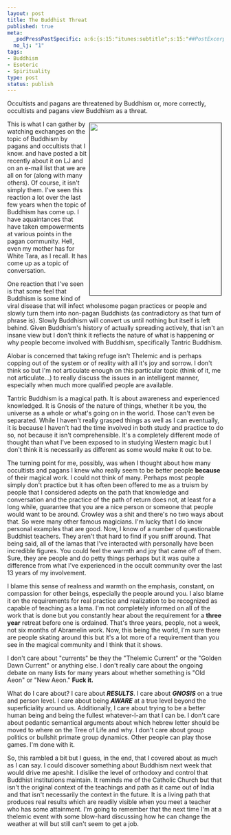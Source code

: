 ```yaml
--- 
layout: post
title: The Buddhist Threat
published: true
meta: 
  _podPressPostSpecific: a:6:{s:15:"itunes:subtitle";s:15:"##PostExcerpt##";s:14:"itunes:summary";s:15:"##PostExcerpt##";s:15:"itunes:keywords";s:17:"##WordPressCats##";s:13:"itunes:author";s:10:"##Global##";s:15:"itunes:explicit";s:7:"Default";s:12:"itunes:block";s:7:"Default";}
  no_lj: "1"
tags: 
- Buddhism
- Esoteric
- Spirituality
type: post
status: publish
---
```

Occultists and pagans are threatened by Buddhism or, more correctly, occultists and pagans view Buddhism as a threat.

<img width="306" vspace="5" hspace="5" height="400" border="1" align="right" src="http://www.arcanology.com/images/enemy.jpg" />This is what I can gather by watching exchanges on the topic of Buddhism by pagans and occultists that I know.  and  have posted a bit recently about it on LJ and on an e-mail list that we are all on for  (along with many others). Of course, it isn't simply them. I've seen this reaction a lot over the last few years when the topic of Buddhism has come up. I have aquaintances that have taken empowerments at various points in the pagan community. Hell, even my mother has for White Tara, as I recall. It has come up as a topic of conversation.

One reaction that I've seen is that some feel that Buddhism is some kind of viral disease that will infect wholesome pagan practices or people and slowly turn them into non-pagan Buddhists (as contradictory as that turn of phrase is). Slowly Buddhism will convert us until nothing but itself is left behind. Given Buddhism's history of actually spreading actively, that isn't an insane view but I don't think it reflects the nature of what is happening or why people become involved with Buddhism, specifically Tantric Buddhism.

Alobar is concerned that taking refuge isn't Thelemic and is perhaps copping out of the system or of reality with all it's joy and sorrow. I don't think so but I'm not articulate enough on this particular topic (think of it, me not articulate...) to really discuss the issues in an intelligent manner, especially when much more qualified people are available.

Tantric Buddhism is a magical path. It is about awareness and experienced knowledged. It is Gnosis of the nature of things, whether it be you, the universe as a whole or what's going on in the world. Those can't even be separated. While I haven't really grasped things as well as I can eventually, it is because I haven't had the time involved in both study and practice to do so, not because it isn't comprehensible. It's a completely different mode of thought than what I've been exposed to in studying Western magic but I don't think it is necessarily as different as some would make it out to be.

The turning point for me, possibly, was when I thought about how many occultists and pagans I knew who really seem to be better people <strong>because</strong> of their magical work. I could not think of many. Perhaps most people simply don't practice but it has often been offered to me as a truism by people that I considered adepts on the path that knowledge and conversation and the practice of the path of return does not, at least for a long while, guarantee that you are a nice person or someone that people would want to be around. Crowley was a shit and there's no two ways about that. So were many other famous magicians. I'm lucky that I do know personal examples that are good. Now, I know of a number of questionable Buddhist teachers. They aren't that hard to find if you sniff around. That being said, all of the lamas that I've interacted with personally have been incredible figures. You could feel the warmth and joy that came off of them. Sure, they are people and do petty things perhaps but it was quite a difference from what I've experienced in the occult community over the last 13 years of my involvement.

I blame this sense of realness and warmth on the emphasis, constant, on compassion for other beings, especially the people around you. I also blame it on the requirements for real practice and realization to be recognized as capable of teaching as a lama. I'm not completely informed on all of the work that is done but you constantly hear about the requirement for a <strong>three year</strong> retreat before one is ordained. That's three years, people, not a week, not six months of Abramelin work. Now, this being the world, I'm sure there are people skating around this but it's a lot more of a requirement than you see in the magical community and I think that it shows.

I don't care about "currents" be they the "Thelemic Current" or the "Golden Dawn Current" or anything else. I don't really care about the ongoing debate on many lists for many years about whether something is "Old Aeon" or "New Aeon." <strong>Fuck it.</strong>

What do I care about? I care about <strong><em>RESULTS</em></strong>. I care about <strong><em>GNOSIS</em></strong> on a true and person level. I care about being <strong><em>AWARE</em></strong> at a true level beyond the superficiality around us. Additionally, I care about trying to be a better human being and being the fullest whatever-I-am that I can be. I don't care about pedantic semantical arguments about which hebrew letter should be moved to where on the Tree of Life and why. I don't care about group politics or bullshit primate group dynamics. Other people can play those games. I'm done with it.

So, this rambled a bit but I guess, in the end, that I covered about as much as I can say. I could discover something about Buddhism next week that would drive me apeshit. I dislike the level of orthodoxy and control that Buddhist institutions maintain. It reminds me of the Catholic Church but that isn't the original context of the teachings and path as it came out of India and that isn't necessarily the context in the future. It is a living path that produces real results which are readily visible when you meet a teacher who has some attainment. I'm going to remember that the next time I'm at a thelemic event with some blow-hard discussing how he can change the weather at will but still can't seem to get a job.
